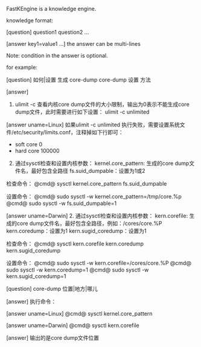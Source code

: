 
FastKEngine is a knowledge engine.

knowledge format:

[question]
  question1
  question2
  ...

[answer key1=value1 ...]
    the answer can be multi-lines

Note:
  condition in the answer is optional.

for example:

[question]
  如何|设置 生成 core-dump
  core-dump 设置 方法

[answer]
 1. ulimit -c 查看内核core dump文件的大小限制，输出为0表示不能生成core dump文件，此时需要进行如下设置：
 ulimit -c unlimited 

 [answer uname=Linux]
 如果ulimit -c unlimited  执行失败，需要设置系统文件/etc/security/limits.conf，注释掉如下行即可：
  *   soft    core            0
  *   hard    core            100000

 2. 通过sysctl检查和设置内核参数：
 kernel.core_pattern: 生成的core dump文件名，最好包含全路径
 fs.suid_dumpable：设置为1或2

 检查命令：
 @cmd@ sysctl kernel.core_pattern fs.suid_dumpable

 设置命令：
 @cmd@ sudo sysctl -w kernel.core_pattern=/tmp/core.%p
 @cmd@ sudo sysctl -w fs.suid_dumpable=1

 [answer uname=Darwin]
 2. 通过sysctl检查和设置内核参数：
 kern.corefile: 生成的core dump文件名，最好包含全路径，例如：/cores/core.%P
 kern.coredump：设置为1
 kern.sugid_coredump：设置为1

 检查命令：
 @cmd@ sysctl kern.corefile kern.coredump kern.sugid_coredump

 设置命令：
 @cmd@ sudo sysctl -w kern.corefile=/cores/core.%P
 @cmd@ sudo sysctl -w kern.coredump=1
 @cmd@ sudo sysctl -w kern.sugid_coredump=1


[question]
  core-dump 位置|地方|哪儿

[answer]
 执行命令：

 [answer uname=Linux]
 @cmd@ sysctl kernel.core_pattern

 [answer uname=Darwin]
 @cmd@ sysctl kern.corefile

[answer]
  输出的是core dump文件位置

